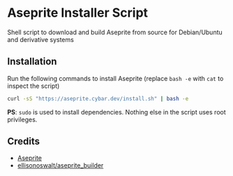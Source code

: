 # Aseprite Installer Script

Shell script to download and build Aseprite from source for Debian/Ubuntu and derivative systems

## Installation

Run the following commands to install Aseprite (replace `bash -e` with `cat` to inspect the script)

```sh
curl -sS "https://aseprite.cybar.dev/install.sh" | bash -e
```

**PS**: `sudo` is used to install dependencies. Nothing else in the script uses root privileges.

## Credits

-   [Aseprite](https://github.com/aseprite/aseprite/)
-   [ellisonoswalt/aseprite_builder](https://github.com/ellisonoswalt/aseprite_builder)
